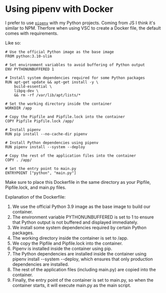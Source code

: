 # Using pipenv with Docker

I prefer to use [`pipenv`](https://pipenv.pypa.io/en/latest/) with my Python
projects. Coming from JS I think it's similar to NPM. Therfore when using VSC to
create a Docker file, the default comes with requirements.

Like so:

```docker
# Use the official Python image as the base image
FROM python:3.10-slim

# Set environment variables to avoid buffering of Python output
ENV PYTHONUNBUFFERED 1

# Install system dependencies required for some Python packages
RUN apt-get update && apt-get install -y \
    build-essential \
    libpq-dev \
    && rm -rf /var/lib/apt/lists/*

# Set the working directory inside the container
WORKDIR /app

# Copy the Pipfile and Pipfile.lock into the container
COPY Pipfile Pipfile.lock /app/

# Install pipenv
RUN pip install --no-cache-dir pipenv

# Install Python dependencies using pipenv
RUN pipenv install --system --deploy

# Copy the rest of the application files into the container
COPY . /app/

# Set the entry point to main.py
ENTRYPOINT ["python", "main.py"]
```

Make sure to place this Dockerfile in the same directory as your Pipfile,
Pipfile.lock, and main.py files.

Explanation of the Dockerfile:

1. We use the official Python 3.9 image as the base image to build our
   container.
2. The environment variable PYTHONUNBUFFERED is set to 1 to ensure that Python
   output is not buffered and displayed immediately.
3. We install some system dependencies required by certain Python packages.
4. The working directory inside the container is set to /app.
5. We copy the Pipfile and Pipfile.lock into the container.
6. Pipenv is installed inside the container using pip.
7. The Python dependencies are installed inside the container using pipenv
   install --system --deploy, which ensures that only production dependencies
   are installed.
8. The rest of the application files (including main.py) are copied into the
   container.
9. Finally, the entry point of the container is set to main.py, so when the
   container starts, it will execute main.py as the main script.
